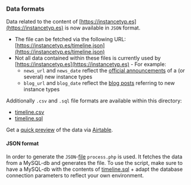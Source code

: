 ### Data formats

Data related to the content of [https://instancetyp.es](https://instancetyp.es) is now available in `JSON` format.
* The file can be fetched via the following URL: [https://instancetyp.es/timeline.json](https://instancetyp.es/timeline.json)
* Not all data contained within these files is currently used by [https://instancetyp.es](https://instancetyp.es) - For example:
	* `news_url` and `news_date` reflect the [official announcements](https://aws.amazon.com/new/) of a (or several) new instance types
	* `blog_url` and `blog_date` reflect the [blog posts](https://aws.amazon.com/blogs/) referring to new instance types


Additionally `.csv` and `.sql` file formats are available within this directory:
* [timeline.csv](https://github.com/nrollr/ec2-timeline/blob/master/data/timeline.csv)
* [timeline.sql](https://github.com/nrollr/ec2-timeline/blob/master/data/timeline.sql)

Get a [quick preview](https://airtable.com/shrD2R7TFqOAvevfs) of the data via [Airtable](https://airtable.com).


#### JSON format
In order to generate the `JSON`-[file](https://instancetyp.es/timeline.json) `process.php` is used. It fetches the data from a MySQL-db and generates the file. To use the script, make sure to have a MySQL-db with the contents of [timeline.sql](https://github.com/nrollr/ec2-timeline/blob/master/data/timeline.sql) + adapt the database connection parameters to reflect your own environment.